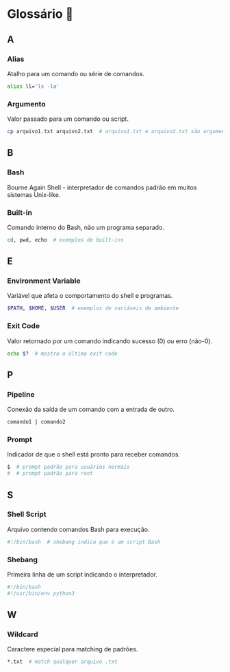 # Glossário 📖

## A

### Alias
Atalho para um comando ou série de comandos.
```bash
alias ll='ls -la'
```

### Argumento
Valor passado para um comando ou script.
```bash
cp arquivo1.txt arquivo2.txt  # arquivo1.txt e arquivo2.txt são argumentos
```

## B

### Bash
Bourne Again Shell - interpretador de comandos padrão em muitos sistemas Unix-like.

### Built-in
Comando interno do Bash, não um programa separado.
```bash
cd, pwd, echo  # exemplos de built-ins
```

## E

### Environment Variable
Variável que afeta o comportamento do shell e programas.
```bash
$PATH, $HOME, $USER  # exemplos de variáveis de ambiente
```

### Exit Code
Valor retornado por um comando indicando sucesso (0) ou erro (não-0).
```bash
echo $?  # mostra o último exit code
```

## P

### Pipeline
Conexão da saída de um comando com a entrada de outro.
```bash
comando1 | comando2
```

### Prompt
Indicador de que o shell está pronto para receber comandos.
```bash
$  # prompt padrão para usuários normais
#  # prompt padrão para root
```

## S

### Shell Script
Arquivo contendo comandos Bash para execução.
```bash
#!/bin/bash  # shebang indica que é um script Bash
```

### Shebang
Primeira linha de um script indicando o interpretador.
```bash
#!/bin/bash
#!/usr/bin/env python3
```

## W

### Wildcard
Caractere especial para matching de padrões.
```bash
*.txt  # match qualquer arquivo .txt
```